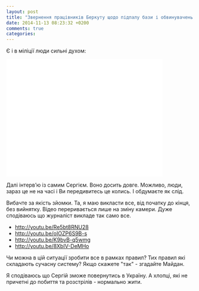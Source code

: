 ```yaml
---
layout: post
title: "Звернення працівників Беркуту щодо підпалу бази і обвинувачень висунутих Сергію"
date: 2014-11-13 08:23:32 +0200
comments: true
categories: 
---
```

Є і в міліції люди сильні духом:

<iframe width="420" height="315" src="//www.youtube.com/embed/fqRa4OoMGOs" frameborder="0" allowfullscreen></iframe>

Далі інтерв’ю із самим Сергієм. Воно досить довге.
Можливо, люди, зараз це не на часі і Ви передивитесь це колись.
І обдумаєте як слід.

Вибачте за якість зйомки. Та, я маю викласти все, від початку до кінця, без вийнятку.
Відео переривається лише на зміну камери.
Дуже сподіваюсь що журналіст викладе так само все.

- http://youtu.be/Re5bt8RNU28
- http://youtu.be/oIOZP6S9B-s
- http://youtu.be/K9bvB-q5wmg
- http://youtu.be/8XbIV-DeMHo


Чи можна в цій ситуації зробити все в рамках правил? Тих правил які складають сучасну систему?
Якщо скажете "так" - згадайте Майдан.

Я сподіваюсь що Сергій зможе повернутись в Україну.
А хлопці, які не причетні до побиття та розстрілів - нормально жити.

